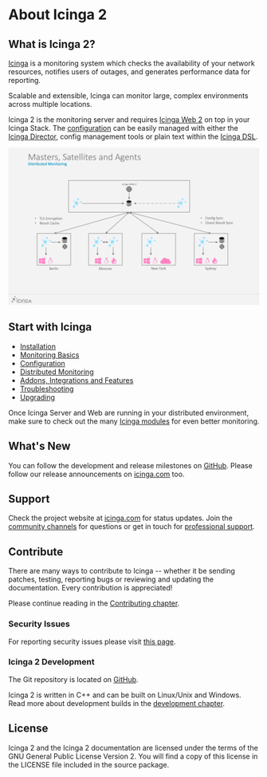 # About Icinga 2 <a id="about-icinga2"></a>

## What is Icinga 2?  <a id="what-is-icinga2"></a>

[Icinga](https://icinga.com/products/) is a monitoring system which checks
the availability of your network resources, notifies users of outages, and generates
performance data for reporting.

Scalable and extensible, Icinga can monitor large, complex environments across
multiple locations.

Icinga 2 is the monitoring server and requires [Icinga Web 2](https://icinga.com/products/)
on top in your Icinga Stack. The [configuration](https://icinga.com/products/configuration/)
can be easily managed with either the [Icinga Director](https://icinga.com/docs/director/latest/),
config management tools or plain text within the [Icinga DSL](04-configuration.md#configuration).


![Icinga 2 Distributed Master and Satellites with Agents](images/distributed-monitoring/icinga2_distributed_monitoring_scenarios_master_satellites_agents.png)

## Start with Icinga <a id="start-icinga"></a>

* [Installation](02-installation.md#installation)
* [Monitoring Basics](03-monitoring-basics.md#monitoring-basics)
* [Configuration](04-configuration.md#configuration)
* [Distributed Monitoring](06-distributed-monitoring.md#distributed-monitoring)
* [Addons, Integrations and Features](13-addons.md#addons)
* [Troubleshooting](15-troubleshooting.md#troubleshooting)
* [Upgrading](16-upgrading-icinga-2.md#upgrading-icinga-2)

Once Icinga Server and Web are running in your distributed environment,
make sure to check out the many [Icinga modules](https://icinga.com/docs/)
for even better monitoring.

## What's New <a id="whats-new"></a>

You can follow the development and release milestones on [GitHub](https://github.com/icinga/icinga2/issues).
Please follow our release announcements on [icinga.com](https://icinga.com/blog/) too.

## Support <a id="support"></a>

Check the project website at [icinga.com](https://icinga.com) for status updates. Join the
[community channels](https://icinga.com/community/) for questions
or get in touch for [professional support](https://icinga.com/subscription/).

## Contribute  <a id="contribute"></a>

There are many ways to contribute to Icinga -- whether it be sending patches,
testing, reporting bugs or reviewing and updating the documentation. Every
contribution is appreciated!

Please continue reading in the [Contributing chapter](https://github.com/Icinga/icinga2/blob/master/CONTRIBUTING.md).

### Security Issues <a id="security"></a>

For reporting security issues please visit [this page](https://icinga.com/contact/security/).

### Icinga 2 Development <a id="development-info"></a>

The Git repository is located on [GitHub](https://github.com/Icinga/icinga2).

Icinga 2 is written in C++ and can be built on Linux/Unix and Windows.
Read more about development builds in the [development chapter](21-development.md#development).


## License <a id="license"></a>

Icinga 2 and the Icinga 2 documentation are licensed under the terms of the GNU
General Public License Version 2. You will find a copy of this license in the
LICENSE file included in the source package.

